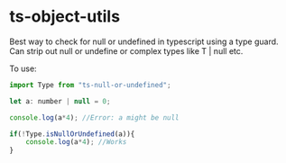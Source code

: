 # ts-object-utils
Best way to check for null or undefined in typescript using a type guard.
Can strip out null or undefine or complex types like T | null etc.

To use: 
```js
import Type from "ts-null-or-undefined";

let a: number | null = 0;

console.log(a*4); //Error: a might be null

if(!Type.isNullOrUndefined(a)){
    console.log(a*4); //Works
}
```
